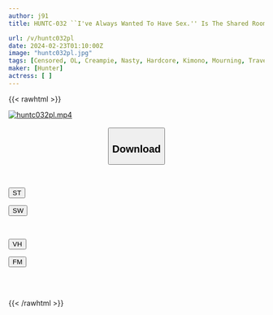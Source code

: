 ```yaml
---
author: j91
title: HUNTC-032 ``I've Always Wanted To Have Sex.'' Is The Shared Room On A Business Trip A Trap For A Female Boss With A Strong Sexual Desire? I'm A New Employee Whose Dick Is Being Eaten By A Pincher, And I'm Left To Do It Until Morning!

url: /v/huntc032pl
date: 2024-02-23T01:10:00Z
image: "huntc032pl.jpg"
tags: [Censored, OL, Creampie, Nasty, Hardcore, Kimono, Mourning, Travel	]
maker: [Hunter]
actress: [ ]
---
```



{{< rawhtml >}}

<div class="video" data-videoid="mqrgpZwp9lsb00Y">
    <a href="javascript:;">
        <img src="/v/huntc032pl/huntc032pl.jpg" width="WIDTH" height="HEIGHT" alt="huntc032pl.mp4" loading="lazy">
    </a>
</div>

<script type="text/javascript" src="https://j91.asia/asset/on-demand-st.js"></script>

<br>
  <link rel="stylesheet" href="https://j91.asia/asset/bs5.css">
  
  <center>
  <button class="btn btn-primary" type="button" data-bs-toggle="collapse" data-bs-target=".multi-collapse" aria-expanded="false" aria-controls="multiCollapseExample1 multiCollapseExample2"><h2>Download</h2></button></center>
</p>
<div class="row">
  <div class="col">
    <div class="collapse multi-collapse" id="multiCollapseExample1">
      <div class="card card-body">
	      	      <br>
<div class="buttons">  
<p><a href="https://streamtape.to/v/mqrgpZwp9lsb00Y" target="_blank"><button class="btn-hover color-3"><i class="fa fa-download"></i> ST</button></a></p>
<p><a href="https://cdnwish.com/pxcahud1rdlu" target="_blank"><button class="btn-hover color-2"><i class="fa fa-download"></i> SW</button></a></p></div>
    </div>
  </div>
</div>
  <div class="col">
    <div class="collapse multi-collapse" id="multiCollapseExample2">
      <div class="card card-body">
	      <br>
<div class="buttons">
<p><a href="javascript:;"><button class="btn-hover color-9"><i class="fa fa-download"></i> VH</button></a></p>
<p><a href="javascript:;"><button class="btn-hover color-8"><i class="fa fa-download"></i> FM</button></a></p></div>
<br><br>
      </div>
    </div>
  </div>
</div>

{{< /rawhtml >}}